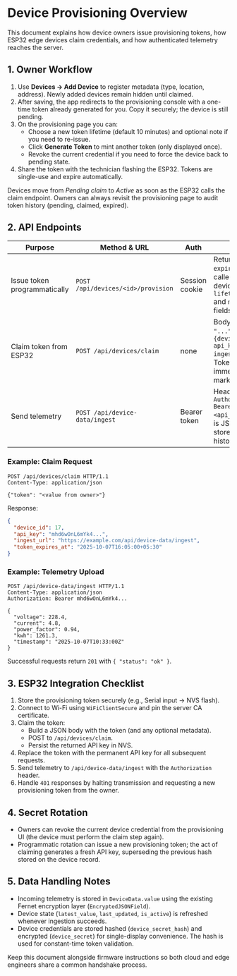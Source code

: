 # Device Provisioning Overview

This document explains how device owners issue provisioning tokens, how ESP32 edge devices claim credentials, and how authenticated telemetry reaches the server.

## 1. Owner Workflow

1. Use **Devices → Add Device** to register metadata (type, location, address). Newly added devices remain hidden until claimed.
2. After saving, the app redirects to the provisioning console with a one-time token already generated for you. Copy it securely; the device is still pending.
3. On the provisioning page you can:
   - Choose a new token lifetime (default 10 minutes) and optional note if you need to re-issue.
   - Click **Generate Token** to mint another token (only displayed once).
   - Revoke the current credential if you need to force the device back to pending state.
4. Share the token with the technician flashing the ESP32. Tokens are single-use and expire automatically.

Devices move from *Pending claim* to *Active* as soon as the ESP32 calls the claim endpoint. Owners can always revisit the provisioning page to audit token history (pending, claimed, expired).

## 2. API Endpoints

| Purpose | Method & URL | Auth | Notes |
| --- | --- | --- | --- |
| Issue token programmatically | `POST /api/devices/<id>/provision` | Session cookie | Returns `{token, expires_at}` if caller owns the device. Optional `lifetime_minutes` and `notes` body fields. |
| Claim token from ESP32 | `POST /api/devices/claim` | none | Body: `{"token": "..."}`. Returns `{device_id, api_key, ingest_url}`. Token is immediately marked used. |
| Send telemetry | `POST /api/device-data/ingest` | Bearer token | Header: `Authorization: Bearer <api_key>`. Body is JSON payload stored as historical data. |

### Example: Claim Request

```http
POST /api/devices/claim HTTP/1.1
Content-Type: application/json

{"token": "<value from owner>"}
```

Response:

```json
{
  "device_id": 17,
  "api_key": "mhd6wOnL6mYk4...",
  "ingest_url": "https://example.com/api/device-data/ingest",
  "token_expires_at": "2025-10-07T16:05:00+05:30"
}
```

### Example: Telemetry Upload

```http
POST /api/device-data/ingest HTTP/1.1
Content-Type: application/json
Authorization: Bearer mhd6wOnL6mYk4...

{
  "voltage": 228.4,
  "current": 4.8,
  "power_factor": 0.94,
  "kwh": 1261.3,
  "timestamp": "2025-10-07T10:33:00Z"
}
```

Successful requests return `201` with `{ "status": "ok" }`.

## 3. ESP32 Integration Checklist

1. Store the provisioning token securely (e.g., Serial input → NVS flash).
2. Connect to Wi-Fi using `WiFiClientSecure` and pin the server CA certificate.
3. Claim the token:
   - Build a JSON body with the token (and any optional metadata).
   - POST to `/api/devices/claim`.
   - Persist the returned API key in NVS.
4. Replace the token with the permanent API key for all subsequent requests.
5. Send telemetry to `/api/device-data/ingest` with the `Authorization` header.
6. Handle `401` responses by halting transmission and requesting a new provisioning token from the owner.

## 4. Secret Rotation

- Owners can revoke the current device credential from the provisioning UI (the device must perform the claim step again).
- Programmatic rotation can issue a new provisioning token; the act of claiming generates a fresh API key, superseding the previous hash stored on the device record.

## 5. Data Handling Notes

- Incoming telemetry is stored in `DeviceData.value` using the existing Fernet encryption layer (`EncryptedJSONField`).
- Device state (`latest_value`, `last_updated`, `is_active`) is refreshed whenever ingestion succeeds.
- Device credentials are stored hashed (`device_secret_hash`) and encrypted (`device_secret`) for single-display convenience. The hash is used for constant-time token validation.

Keep this document alongside firmware instructions so both cloud and edge engineers share a common handshake process.
